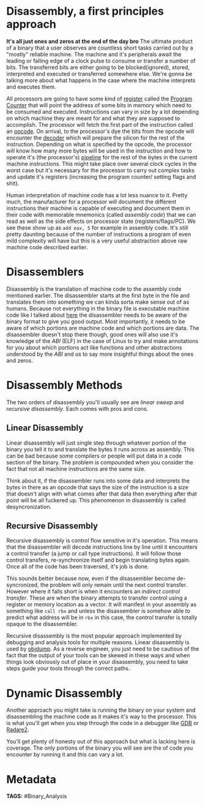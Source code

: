 # Disassembly, a first principles approach 
**It's all just ones and zeros at the end of the day bro**
The ultimate product of a binary that a user observes are countless short tasks carried out by a "mostly" reliable machine. The machine and it's peripherals await the leading or falling edge of a clock pulse to consume or transfer a number of bits. The transferred bits are either going to be blocked(ignored), stored, interpreted and executed or transferred somewhere else. We're gonna be talking more about what happens in the case where the machine interprets and executes them.

All processors are going to have some kind of [register](Terms.md#^efcb48) called the [Program Counter](Terms.md#^1d7213) that will point the address of some bits in memory which need to be consumed and executed. Instructions can vary in size by a lot depending on which machine they are meant for and what they are supposed to accomplish. The processor will fetch the first part of the instruction called an [opcode](Terms.md#^3efedf). On arrival, to the processor's dye the bits from the opcode will encounter the [decoder](Terms.md#^d102a2) which will prepare the silicon for the rest of the instruction. Depending on what is specified by the opcode, the processor will know how many more bytes will be used in the instruction and how to operate it's (the processor's) [pipeline](Terms.md#^d7b71b) for the rest of the bytes in the current machine instructions. This might take place over several clock cycles in the worst case but it's necessary for the processor to carry out complex tasks and update it's registers (increasing the program counter/ setting flags and shit).     

Human interpretation of machine code has a lot less nuance to it. Pretty much, the manufacturer for a processor will document the different instructions their machine is capable of executing and document them in their code with memorable mnemonics (called _assembly code_) that we can read as well as the side effects on processor state (registers/flags/PC). We see these show up as ```add eax, 5``` for example in assembly code. It's still pretty daunting because of the number of instructions a program of even mild complexity will have but this is a very useful abstraction above raw machine code described earlier.

# Disassemblers
Disassembly is the translation of machine code to the assembly code mentioned earlier. The disassembler starts at the first byte in the file and translates them into something we can kinda sorta make sense out of as humans. Because not everything in the binary file is executable machine code like I talked about [here](ELF.md) the disassembler needs to be aware of the binary format to give you good output. Most importantly, it needs to be aware of which portions are machine code and which portions are data. The disassembler doesn't stop there though, good ones will also use it's knowledge of the _ABI_ (ELF) in the case of Linux to try and make annotations for you about which portions act like functions and other abstractions understood by the _ABI_ and us to say more insightful things about the ones and zeros.

# Disassembly Methods
The two orders of disassembly you'll usually see are _linear sweep_ and _recursive disassembly_. Each comes with pros and cons.

## Linear Disassembly
Linear disassembly will just single step through whatever portion of the binary you tell it to and translate the bytes it runs across as assembly. This can be bad because some compilers or people will put data in a code section of the binary. The problem is compounded when you consider the fact that not all machine instructions are the same size. 

Think about it, if the disassembler runs into some data and interprets the bytes in there as an opcode that says the size of the instruction is a size that doesn't align with what comes after that data then everything after that point will be all fuckered up. This phenomenon in disassembly is called desyncronization.

## Recursive Disassembly
Recursive disassembly is control flow sensitive in it's operation. This means that the disassembler will decode instructions line by line until it encounters a control transfer (a jump or call type instructions). It will follow those control transfers, re-synchronize itself and begin translating bytes again. Once all of the code has been traversed, it's job is done.

This sounds better because now, even if the disassembler become de-syncronized, the problem will only remain until the next control transfer. However where it falls short is when it encounters an _indirect control transfer_. These are when the binary attempts to transfer control using a register or memory location as a vector. It will manifest in your assembly as something like ```call rbx``` and unless the disassembler is somehow able to predict what address will be in ```rbx``` in this case, the control transfer is totally opaque to the disassembler.

Recursive disassembly is the most popular approach implemented by debugging and analysis tools for multiple reasons. Linear disassembly is used by [objdump](Binutils.md#objdump). As a reverse engineer, you just need to be cautious of the fact that the output of your tools can be skewed in these ways and when things look obviously out of place in your disassembly, you need to take steps guide your tools through the correct paths.

# Dynamic Disassembly
Another approach you might take is running the binary on your system and disassembling the machine code as it makes it's way to the processor. This is what you'll get when you step through the code in a debugger like [GDB](GDB.md) or [Radare2](Radare2.md).

You'll get plenty of honesty out of this approach but what is lacking here is coverage. The only portions of the binary you will see are the of code you encounter by running it and this can vary a lot.

# Metadata
**TAGS:** #Binary_Analysis